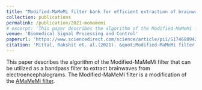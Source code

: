 ```yaml
---
title: "Modified-MaMeMi filter bank for efficient extraction of brainwaves from electroencephalograms"
collection: publications
permalink: /publication/2021-momamemi
# excerpt: 'This paper describes the algorithm of the Modified-MaMeMi filter that can be utilized as a bandpass filter to extract brainwaves from electroencephalograms. The Modified-MaMeMi filter is a modification of the <a href="https://ieeexplore.ieee.org/abstract/document/9171901">AMaMeMi filter</a>.'
venue: 'Biomedical Signal Processing and Control'
paperurl: 'https://www.sciencedirect.com/science/article/pii/S1746809421005243'
citation: 'Mittal, Rakshit et. al.(2021). &quot;Modified-MaMeMi filter bank for efficient extraction of brainwaves from electroencephalograms.&quot; <i>Biomedical Signal Processing and Control</i>.'
---
```

This paper describes the algorithm of the Modified-MaMeMi filter that can be utilized as a bandpass filter to extract brainwaves from electroencephalograms. The Modified-MaMeMi filter is a modification of the <a href="https://ieeexplore.ieee.org/abstract/document/9171901">AMaMeMi filter</a>.


